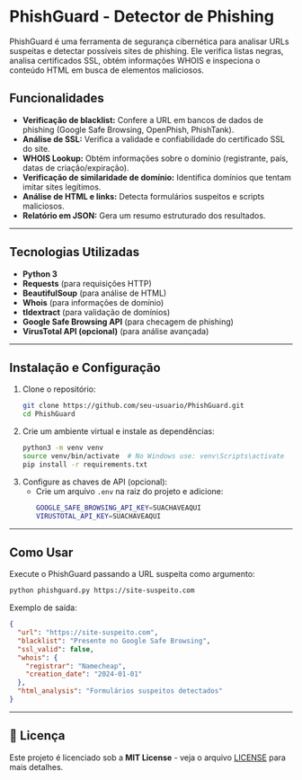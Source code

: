#  PhishGuard - Detector de Phishing

PhishGuard é uma ferramenta de segurança cibernética para analisar URLs suspeitas e detectar possíveis sites de phishing. Ele verifica listas negras, analisa certificados SSL, obtém informações WHOIS e inspeciona o conteúdo HTML em busca de elementos maliciosos.

##  Funcionalidades

 - **Verificação de blacklist:** Confere a URL em bancos de dados de phishing (Google Safe Browsing, OpenPhish, PhishTank).  
 - **Análise de SSL:** Verifica a validade e confiabilidade do certificado SSL do site.  
 - **WHOIS Lookup:** Obtém informações sobre o domínio (registrante, país, datas de criação/expiração).  
 - **Verificação de similaridade de domínio:** Identifica domínios que tentam imitar sites legítimos.  
 - **Análise de HTML e links:** Detecta formulários suspeitos e scripts maliciosos.  
 - **Relatório em JSON:** Gera um resumo estruturado dos resultados.  

---

##  Tecnologias Utilizadas

- **Python 3**
- **Requests** (para requisições HTTP)
- **BeautifulSoup** (para análise de HTML)
- **Whois** (para informações de domínio)
- **tldextract** (para validação de domínios)
- **Google Safe Browsing API** (para checagem de phishing)
- **VirusTotal API (opcional)** (para análise avançada)

---

##  Instalação e Configuração

1. Clone o repositório:
   ```sh
   git clone https://github.com/seu-usuario/PhishGuard.git
   cd PhishGuard
   ```
2. Crie um ambiente virtual e instale as dependências:
   ```sh
   python3 -m venv venv
   source venv/bin/activate  # No Windows use: venv\Scripts\activate
   pip install -r requirements.txt
   ```
3. Configure as chaves de API (opcional):
   - Crie um arquivo `.env` na raiz do projeto e adicione:
     ```sh
     GOOGLE_SAFE_BROWSING_API_KEY=SUACHAVEAQUI
     VIRUSTOTAL_API_KEY=SUACHAVEAQUI
     ```

---

##  Como Usar

Execute o PhishGuard passando a URL suspeita como argumento:
```sh
python phishguard.py https://site-suspeito.com
```

Exemplo de saída:
```json
{
  "url": "https://site-suspeito.com",
  "blacklist": "Presente no Google Safe Browsing",
  "ssl_valid": false,
  "whois": {
    "registrar": "Namecheap",
    "creation_date": "2024-01-01"
  },
  "html_analysis": "Formulários suspeitos detectados"
}
```

---

## 📜 Licença

Este projeto é licenciado sob a **MIT License** - veja o arquivo [LICENSE](LICENSE) para mais detalhes.
